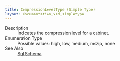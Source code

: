 ```yaml
---
title: CompressionLevelType (Simple Type)
layout: documentation_xsd_simpletype
---
```

<dl>
  <dt>Description</dt>
  <dd>                         Indicates the compression level for a cabinet.                     </dd>
  <dt>Enumeration Type</dt>
  <dd>Possible values: high, low, medium, mszip, none</dd>
  <dt>See Also</dt>
  <dd>
    <a href="../">Sql Schema</a>
  </dd>
</dl>
